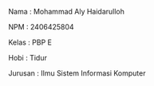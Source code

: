 Nama : Mohammad Aly Haidarulloh

NPM : 2406425804

Kelas : PBP E

Hobi : Tidur

Jurusan : Ilmu Sistem Informasi Komputer
